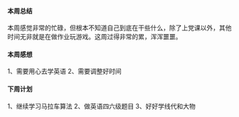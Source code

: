 #### 本周总结
本周感觉非常的忙碌，但根本不知道自己到底在干些什么，除了上党课以外，其他时间无非就是在做作业玩游戏。这周过得非常的累，浑浑噩噩。
#### 本周感想
1、需要用心去学英语
2、需要调整好时间
#### 下周计划
1、继续学习马拉车算法
2、做英语四六级题目
3、好好学线代和大物

